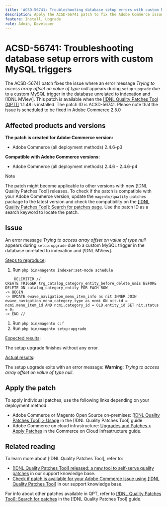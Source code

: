 ```yaml
---
title: 'ACSD-56741: Troubleshooting database setup errors with custom MySQL triggers'
description: Apply the ACSD-56741 patch to fix the Adobe Commerce issue where an error message *Trying to access array offset on value of type null* appears during `setup:upgrade` due to a custom MySQL trigger in the database unrelated to indexation and [!DNL MView].
feature: Install, Upgrade
role: Admin, Developer
---
```

# ACSD-56741: Troubleshooting database setup errors with custom MySQL triggers

The ACSD-56741 patch fixes the issue where an error message *Trying to access array offset on value of type null* appears during `setup:upgrade` due to a custom MySQL trigger in the database unrelated to indexation and [!DNL MView]. This patch is available when the [[!DNL Quality Patches Tool (QPT)]](/help/announcements/adobe-commerce-announcements/magento-quality-patches-released-new-tool-to-self-serve-quality-patches.md) 1.1.48 is installed. The patch ID is ACSD-56741. Please note that the issue is scheduled to be fixed in Adobe Commerce 2.5.0

## Affected products and versions

**The patch is created for Adobe Commerce version:**

* Adobe Commerce (all deployment methods) 2.4.6-p3

**Compatible with Adobe Commerce versions:**

* Adobe Commerce (all deployment methods) 2.4.6 - 2.4.6-p4

>[!NOTE]
>
>The patch might become applicable to other versions with new [!DNL Quality Patches Tool] releases. To check if the patch is compatible with your Adobe Commerce version, update the `magento/quality-patches` package to the latest version and check the compatibility on the [[!DNL Quality Patches Tool]: Search for patches page](https://experienceleague.adobe.com/tools/commerce-quality-patches/index.html). Use the patch ID as a search keyword to locate the patch.

## Issue

An error message *Trying to access array offset on value of type null* appears during `setup:upgrade` due to a custom MySQL trigger in the database unrelated to indexation and [!DNL MView].

<u>Steps to reproduce</u>:

1. Run `php bin/magento indexer:set-mode schedule`

```
    DELIMITER //
CREATE TRIGGER trg_catalog_category_entity_before_delete_umis BEFORE DELETE ON catalog_category_entity FOR EACH ROW
-> BEGIN
-> UPDATE ewave_navigation_menu_item_info as nit INNER JOIN ewave_navigation_menu_category_type as ncmi ON nit.id = ncmi.menu_item_id AND ncmi.category_id = OLD.entity_id SET nit.status = 0;
-> END //
```

1. Run `php bin/magento c:f`
1. Run `php bin/magento setup:upgrade`

<u>Expected results</u>:

The setup upgrade finishes without any error.

<u>Actual results</u>:

The setup upgrade exits with an error message: 
**Warning**: *Trying to access array offset on value of type null*.

## Apply the patch

To apply individual patches, use the following links depending on your deployment method:

* Adobe Commerce or Magento Open Source on-premises: [[!DNL Quality Patches Tool] > Usage](https://experienceleague.adobe.com/docs/commerce-operations/tools/quality-patches-tool/usage.html) in the [!DNL Quality Patches Tool] guide.
* Adobe Commerce on cloud infrastructure: [Upgrades and Patches > Apply Patches](https://experienceleague.adobe.com/docs/commerce-cloud-service/user-guide/develop/upgrade/apply-patches.html) in the Commerce on Cloud Infrastructure guide.

## Related reading

To learn more about [!DNL Quality Patches Tool], refer to:

* [[!DNL Quality Patches Tool] released: a new tool to self-serve quality patches](/help/announcements/adobe-commerce-announcements/magento-quality-patches-released-new-tool-to-self-serve-quality-patches.md) in our support knowledge base.
* [Check if patch is available for your Adobe Commerce issue using [!DNL Quality Patches Tool]](/help/support-tools/patches-available-in-qpt-tool/check-patch-for-magento-issue-with-magento-quality-patches.md) in our support knowledge base.

For info about other patches available in QPT, refer to [[!DNL Quality Patches Tool]: Search for patches](https://experienceleague.adobe.com/tools/commerce-quality-patches/index.html) in the [!DNL Quality Patches Tool] guide.
